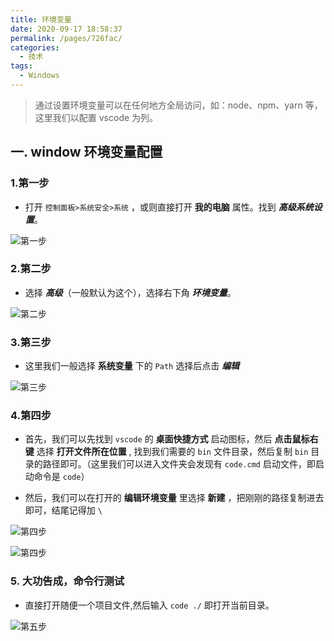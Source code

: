 ```yaml
---
title: 环境变量
date: 2020-09-17 18:58:37
permalink: /pages/726fac/
categories:
  - 技术
tags:
  - Windows
---
```


> 通过设置环境变量可以在任何地方全局访问，如：node、npm、yarn 等，这里我们以配置 vscode 为列。

## 一. window 环境变量配置

### 1.第一步

- 打开 `控制面板>系统安全>系统` ，或则直接打开 **我的电脑** 属性。找到 **_高级系统设置_**。

![第一步](https://cdn.jsdelivr.net/gh/JS-banana/images/vuepress/windows-1.png)

### 2.第二步

- 选择 **_高级_**（一般默认为这个），选择右下角 **_环境变量_**。

![第二步](https://cdn.jsdelivr.net/gh/JS-banana/images/vuepress/windows-2.png)

### 3.第三步

- 这里我们一般选择 **系统变量** 下的 `Path` 选择后点击 **_编辑_**

![第三步](https://cdn.jsdelivr.net/gh/JS-banana/images/vuepress/windows-3.png)

### 4.第四步

- 首先，我们可以先找到 `vscode` 的 **桌面快捷方式** 启动图标，然后 **点击鼠标右键** 选择 **打开文件所在位置** , 找到我们需要的 `bin` 文件目录，然后复制 `bin` 目录的路径即可。（这里我们可以进入文件夹会发现有 `code.cmd` 启动文件，即启动命令是 `code`）

- 然后，我们可以在打开的 **编辑环境变量** 里选择 **新建** ，把刚刚的路径复制进去即可，结尾记得加 `\`

![第四步](https://cdn.jsdelivr.net/gh/JS-banana/images/vuepress/windows-5.png)

![第四步](https://cdn.jsdelivr.net/gh/JS-banana/images/vuepress/windows-4.png)

### 5. 大功告成，命令行测试

- 直接打开随便一个项目文件,然后输入 `code ./` 即打开当前目录。

![第五步](https://cdn.jsdelivr.net/gh/JS-banana/images/vuepress/windows-6.png)
